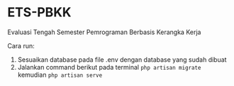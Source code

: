 # ETS-PBKK
Evaluasi Tengah Semester Pemrograman Berbasis Kerangka Kerja

Cara run:
1. Sesuaikan database pada file .env dengan database yang sudah dibuat
2. Jalankan command berikut pada terminal `php artisan migrate` kemudian `php artisan serve`

